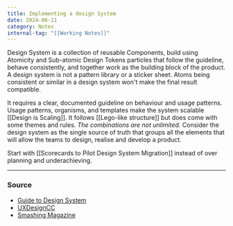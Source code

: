 ```yaml
---
title: Implementing a design System
date: 2024-06-11
category: Notes
internal-tag: "[[Working Notes]]"
---
```

Design System is a collection of reusable Components, build using Atomicity and Sub-atomic Design Tokens particles that follow the guideline, behave consistently, and together work as the building block of the product. A design system is not a pattern library or a sticker sheet. Atoms being consistent or similar in a design system won't make the final result compatible. 

It requires a clear, documented guideline on behaviour and usage patterns. Usage patterns, organisms, and templates make the system scalable [[Design is Scaling]]. It follows [[Lego-like structure]] but does come with some themes and rules. *The combinations are not unlimited.* Consider the design system as the single source of truth that groups all the elements that will allow the teams to design, realise and develop a product.

Start with [[Scorecards to Pilot Design System Migration]] instead of over planning and underachieving.

--- 
### Source
- [Guide to Design System](https://www.invisionapp.com/inside-design/guide-to-design-systems/)
- [UXDesignCC](https://uxdesign.cc/everything-you-need-to-know-about-design-systems-54b109851969)
- [Smashing Magazine](https://www.smashingmagazine.com/design-systems-book/)
